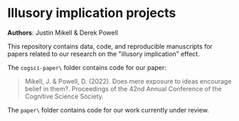 # Illusory implication projects

**Authors**: Justin Mikell & Derek Powell

This repository contains data, code, and reproducible manuscripts for papers related to our research on the "illusory implication" effect.

The `cogsci-paper\` folder contains code for our paper:

> Mikell, J. & Powell, D. (2022). Does mere exposure to ideas encourage belief in them?. Proceedings of the 42nd Annual Conference of the Cognitive Science Society.

The `paper\` folder contains code for our work currently under review.